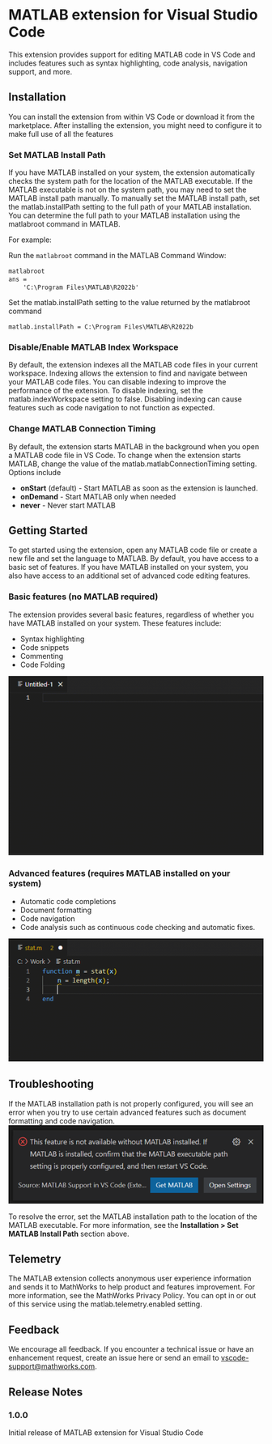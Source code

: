 # MATLAB extension for Visual Studio Code
This extension provides support for editing MATLAB code in VS Code and includes features such as syntax highlighting, code analysis, navigation support, and more.

## Installation
You can install the extension from within VS Code or download it from the marketplace. After installing the extension, you might need to configure it to make full use of all the features

### Set MATLAB Install Path
If you have MATLAB installed on your system, the extension automatically checks the system path for the location of the MATLAB executable. If the MATLAB executable is not on the system path, you may need to set the MATLAB install path manually.
To manually set the MATLAB install path, set the matlab.installPath setting to the full path of your MATLAB installation. You can determine the full path to your MATLAB installation using the matlabroot command in MATLAB. 

For example:

Run the `matlabroot` command in the MATLAB Command Window:
```
matlabroot
ans =
    'C:\Program Files\MATLAB\R2022b'

```
Set the matlab.installPath setting to the value returned by the matlabroot command
```
matlab.installPath = C:\Program Files\MATLAB\R2022b
```

### Disable/Enable MATLAB Index Workspace
By default, the extension indexes all the MATLAB code files in your current workspace. Indexing allows the extension to find and navigate between your MATLAB code files. 
You can disable indexing to improve the performance of the extension. To disable indexing, set the matlab.indexWorkspace setting to false. Disabling indexing can cause features such as code navigation to not function as expected.

### Change MATLAB Connection Timing
By default, the extension starts MATLAB in the background when you open a MATLAB code file in VS Code. To change when the extension starts MATLAB, change the value of the matlab.matlabConnectionTiming setting. Options include
* **onStart** (default) - Start MATLAB as soon as the extension is launched.
* **onDemand** - Start MATLAB only when needed
* **never** - Never start MATLAB


## Getting Started
To get started using the extension, open any MATLAB code file or create a new file and set the language to MATLAB. By default, you have access to a basic set of features. If you have MATLAB installed on your system, you also have access to an additional set of advanced code editing features.


### Basic features (no MATLAB required)
The extension provides several basic features, regardless of whether you have MATLAB installed on your system. These features include:
* Syntax highlighting
* Code snippets
* Commenting
* Code Folding

![MATLAB Extension Demo](./public/BasicFeatures.gif)

### Advanced features (requires MATLAB installed on your system)
* Automatic code completions
* Document formatting
* Code navigation
* Code analysis such as continuous code checking and automatic fixes.

![MATLAB Extension Demo](./public/AdvancedFeatures.gif)

## Troubleshooting
If the MATLAB installation path is not properly configured, you will see an error when you try to use certain advanced features such as document formatting and code navigation.
![Install Path Error](./public/installpatherror.png)

To resolve the error, set the MATLAB installation path to the location of the MATLAB executable. For more information, see the **Installation > Set MATLAB Install Path** section above.

## Telemetry
The MATLAB extension collects anonymous user experience information and sends it to MathWorks to help product and features improvement. For more information, see the MathWorks Privacy Policy. You can opt in or out of this service using the matlab.telemetry.enabled setting.

## Feedback
We encourage all feedback. If you encounter a technical issue or have an enhancement request, create an issue here or send an email to vscode-support@mathworks.com.

## Release Notes

### 1.0.0

Initial release of MATLAB extension for Visual Studio Code